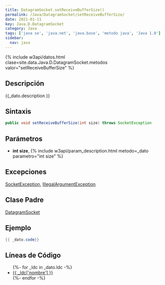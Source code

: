 ```yaml
---
title: DatagramSocket.setReceiveBufferSize()
permalink: /Java/DatagramSocket/setReceiveBufferSize/
date: 2021-01-11
key: Java.D.DatagramSocket
category: Java
tags: ['java se', 'java.net', 'java.base', 'metodo java', 'Java 1.0']
sidebar: 
  nav: java
---
```


{% include w3api/datos.html clase=site.data.Java.D.DatagramSocket.metodos valor="setReceiveBufferSize" %}

## Descripción
{{_dato.description }}

## Sintaxis
~~~java
public void setReceiveBufferSize(int size) throws SocketException
~~~

## Parámetros
* **int size**,  {% include w3api/param_description.html metodo=_dato parametro="int size" %}

## Excepciones
[SocketException](/Java/SocketException/), [IllegalArgumentException](/Java/IllegalArgumentException/)

## Clase Padre
[DatagramSocket](/Java/DatagramSocket/)

## Ejemplo
~~~java
{{ _dato.code}}
~~~

## Líneas de Código
<ul>
{%- for _ldc in _dato.ldc -%}
   <li>
       <a href="{{_ldc['url'] }}">{{ _ldc['nombre'] }}</a>
   </li>
{%- endfor -%}
</ul>

